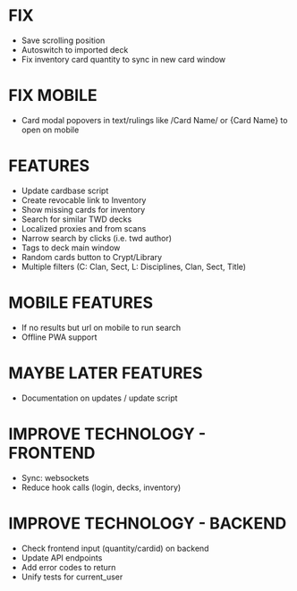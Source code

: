 # FIX
* Save scrolling position
* Autoswitch to imported deck
* Fix inventory card quantity to sync in new card window

# FIX MOBILE
* Card modal popovers in text/rulings like /Card Name/ or {Card Name} to open on mobile

# FEATURES
* Update cardbase script
* Create revocable link to Inventory
* Show missing cards for inventory
* Search for similar TWD decks
* Localized proxies and from scans
* Narrow search by clicks (i.e. twd author)
* Tags to deck main window
* Random cards button to Crypt/Library
* Multiple filters (C: Clan, Sect, L: Disciplines, Clan, Sect, Title)

# MOBILE FEATURES
* If no results but url on mobile to run search
* Offline PWA support

# MAYBE LATER FEATURES
* Documentation on updates / update script

# IMPROVE TECHNOLOGY - FRONTEND
* Sync: websockets
* Reduce hook calls (login, decks, inventory)

# IMPROVE TECHNOLOGY - BACKEND
* Check frontend input (quantity/cardid) on backend
* Update API endpoints
* Add error codes to return
* Unify tests for current_user
